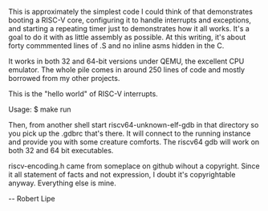 This is approximately the simplest code I could think of that demonstrates
booting a RISC-V core, configuring it to handle interrupts and exceptions,
and starting a repeating timer just to demonstrates how it all works. It's a
goal to do it with as little assembly as possible. At this writing, it's about
forty commmented lines of .S and no inline asms hidden in the C.

It works in both 32 and 64-bit versions under QEMU, the excellent CPU emulator.
The whole pile comes in around 250 lines of code and mostly borrowed from my
other projects.

This is the "hello world" of RISC-V interrupts.

Usage:
$ make run

Then, from another shell start riscv64-unknown-elf-gdb in that directory so
you pick up the .gdbrc that's there. It will connect to the running instance and provide you with some creature comforts. The riscv64 gdb will work on both 32
and 64 bit executables.

riscv-encoding.h came from someplace on github wihout a copyright. Since it all
statement of facts and not expression, I doubt it's copyrightable anyway. Everything
else is mine.


--
Robert Lipe
